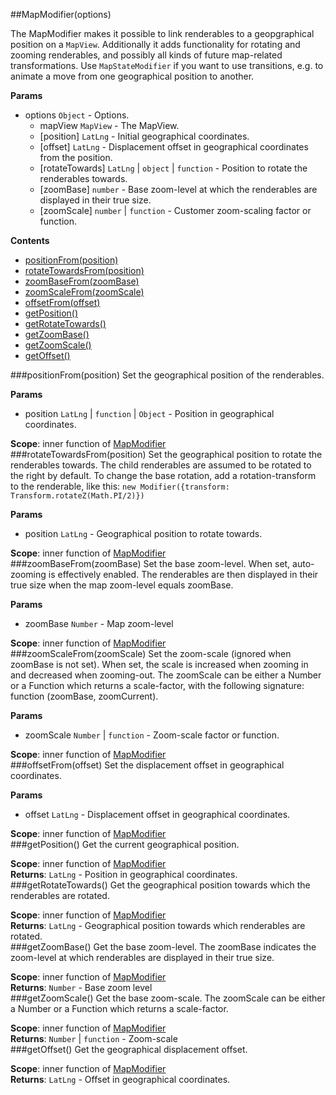 <a name="module_MapModifier"></a>
##MapModifier(options)

The MapModifier makes it possible to link renderables to a geopgraphical position on a `MapView`.
Additionally it adds functionality for rotating and zooming renderables, and possibly all kinds of future  map-related transformations.
Use `MapStateModifier` if you want to use transitions, e.g. to animate a move from one geographical position to another.

**Params**
- options `Object` - Options.
  - mapView `MapView` - The MapView.
  - [position] `LatLng` - Initial geographical coordinates.
  - [offset] `LatLng` - Displacement offset in geographical coordinates from the position.
  - [rotateTowards] `LatLng` | `object` | `function` - Position to rotate the renderables towards.
  - [zoomBase] `number` - Base zoom-level at which the renderables are displayed in their true size.
  - [zoomScale] `number` | `function` - Customer zoom-scaling factor or function.

  
**Contents**
* [positionFrom(position)](#module_MapModifier.positionFrom)
* [rotateTowardsFrom(position)](#module_MapModifier.rotateTowardsFrom)
* [zoomBaseFrom(zoomBase)](#module_MapModifier.zoomBaseFrom)
* [zoomScaleFrom(zoomScale)](#module_MapModifier.zoomScaleFrom)
* [offsetFrom(offset)](#module_MapModifier.offsetFrom)
* [getPosition()](#module_MapModifier.getPosition)
* [getRotateTowards()](#module_MapModifier.getRotateTowards)
* [getZoomBase()](#module_MapModifier.getZoomBase)
* [getZoomScale()](#module_MapModifier.getZoomScale)
* [getOffset()](#module_MapModifier.getOffset)

<a name="module_MapModifier.positionFrom"></a>
###positionFrom(position)
Set the geographical position of the renderables.

**Params**
- position `LatLng` | `function` | `Object` - Position in geographical coordinates.

**Scope**: inner function of [MapModifier](#module_MapModifier)  
<a name="module_MapModifier.rotateTowardsFrom"></a>
###rotateTowardsFrom(position)
Set the geographical position to rotate the renderables towards.
The child renderables are assumed to be rotated to the right by default.
To change the base rotation, add a rotation-transform to the renderable, like this: 
`new Modifier({transform: Transform.rotateZ(Math.PI/2)})`

**Params**
- position `LatLng` - Geographical position to rotate towards.

**Scope**: inner function of [MapModifier](#module_MapModifier)  
<a name="module_MapModifier.zoomBaseFrom"></a>
###zoomBaseFrom(zoomBase)
Set the base zoom-level. When set, auto-zooming is effectively enabled.
The renderables are then displayed in their true size when the map zoom-level equals zoomBase.

**Params**
- zoomBase `Number` - Map zoom-level

**Scope**: inner function of [MapModifier](#module_MapModifier)  
<a name="module_MapModifier.zoomScaleFrom"></a>
###zoomScaleFrom(zoomScale)
Set the zoom-scale (ignored when zoomBase is not set). When set, the scale is increased when zooming in and 
decreased when zooming-out. The zoomScale can be either a Number or a Function which returns
a scale-factor, with the following signature: function (zoomBase, zoomCurrent).

**Params**
- zoomScale `Number` | `function` - Zoom-scale factor or function.

**Scope**: inner function of [MapModifier](#module_MapModifier)  
<a name="module_MapModifier.offsetFrom"></a>
###offsetFrom(offset)
Set the displacement offset in geographical coordinates.

**Params**
- offset `LatLng` - Displacement offset in geographical coordinates.

**Scope**: inner function of [MapModifier](#module_MapModifier)  
<a name="module_MapModifier.getPosition"></a>
###getPosition()
Get the current geographical position.

**Scope**: inner function of [MapModifier](#module_MapModifier)  
**Returns**: `LatLng` - Position in geographical coordinates.  
<a name="module_MapModifier.getRotateTowards"></a>
###getRotateTowards()
Get the geographical position towards which the renderables are rotated.

**Scope**: inner function of [MapModifier](#module_MapModifier)  
**Returns**: `LatLng` - Geographical position towards which renderables are rotated.  
<a name="module_MapModifier.getZoomBase"></a>
###getZoomBase()
Get the base zoom-level. The zoomBase indicates the zoom-level at which renderables are
displayed in their true size.

**Scope**: inner function of [MapModifier](#module_MapModifier)  
**Returns**: `Number` - Base zoom level  
<a name="module_MapModifier.getZoomScale"></a>
###getZoomScale()
Get the base zoom-scale. The zoomScale can be either a Number or a Function which returns
a scale-factor.

**Scope**: inner function of [MapModifier](#module_MapModifier)  
**Returns**: `Number` | `function` - Zoom-scale  
<a name="module_MapModifier.getOffset"></a>
###getOffset()
Get the geographical displacement offset.

**Scope**: inner function of [MapModifier](#module_MapModifier)  
**Returns**: `LatLng` - Offset in geographical coordinates.  
